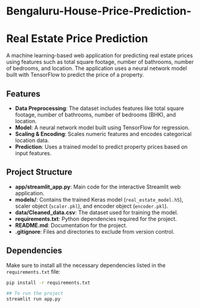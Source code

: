 # Bengaluru-House-Price-Prediction-

# Real Estate Price Prediction

A machine learning-based web application for predicting real estate prices using features such as total square footage, number of bathrooms, number of bedrooms, and location. The application uses a neural network model built with TensorFlow to predict the price of a property.

## Features
- **Data Preprocessing**: The dataset includes features like total square footage, number of bathrooms, number of bedrooms (BHK), and location.
- **Model**: A neural network model built using TensorFlow for regression.
- **Scaling & Encoding**: Scales numeric features and encodes categorical location data.
- **Prediction**: Uses a trained model to predict property prices based on input features.

## Project Structure

- **app/streamlit_app.py**: Main code for the interactive Streamlit web application.
- **models/**: Contains the trained Keras model (`real_estate_model.h5`), scaler object (`scaler.pkl`), and encoder object (`encoder.pkl`).
- **data/Cleaned_data.csv**: The dataset used for training the model.
- **requirements.txt**: Python dependencies required for the project.
- **README.md**: Documentation for the project.
- **.gitignore**: Files and directories to exclude from version control.

## Dependencies
Make sure to install all the necessary dependencies listed in the `requirements.txt` file:
```bash
pip install -r requirements.txt

## To run the project 
streamlit run app.py 
